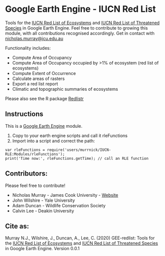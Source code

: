# Google Earth Engine - IUCN Red List

Tools for the [IUCN Red List of Ecosystems](https://iucnrle.org) and [IUCN Red List of Threatened Species](https://www.iucnredlist.org) in Google Earth Engine. Feel free to contribute to growing this module, with all contributions recognised accordingly. Get in contact with <nicholas.murray@jcu.edu.au>

Functionality includes:

* Compute Area of Occupancy 
* Compute Area of Occupancy occupied by >1% of ecosystem (red list of ecosystems)
* Compute Extent of Occurrence
* Calculate areas of rasters
* Export a red list report
* Climatic and topographic summaries of ecosystems

Please also see the R package [Redlistr](https://cran.r-project.org/package=redlistr)

## Instructions

This is a [Google Earth Engine](https://earthengine.google.com/) module. 
1. Copy to your earth engine scripts and call it rleFunctions
2. Import into a script and correct the path:
```
var rleFunctions = require('users/murrnick/IUCN-RLE:Modules/rleFunctions');
print('Time now:', rleFunctions.getTime); // call an RLE function
```

## Contributors:

Please feel free to contribute! 

* Nicholas Murray - James Cook University - [Website](https://www.murrayensis.org)
* John Wilshire - Yale University
* Adam Duncan - Wildlife Conservation Society
* Calvin Lee - Deakin University

## Cite as:
Murray N.J., Wilshire, J., Duncan, A., Lee, C. (2020) GEE-redlist: Tools for the [IUCN Red List of Ecosystems](https://iucnrle.org) and [IUCN Red List of Threatened Species](https://www.iucnredlist.org) in Google Earth Engine. Version 0.0.1
